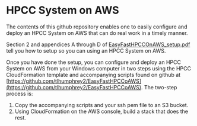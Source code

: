 # HPCC System on AWS #

The contents of this github repository enables one to easily configure and deploy an HPCC System on AWS that can do real work in a timely manner.

Section 2 and appendices A through D of [EasyFastHPCCOnAWS_setup.pdf](https://github.com/tlhumphrey2/EasyFastHPCCoAWS/EasyFastHPCCOnAWS_setup.pdf) tell you how to setup so you can using an HPCC System on AWS.

Once you have done the setup, you can configure and deploy an HPCC System on AWS from your Windows computer in two steps using the HPCC CloudFormation template and accompanying scripts found on github at [https://github.com/tlhumphrey2/EasyFastHPCCoAWS](https://github.com/tlhumphrey2/EasyFastHPCCoAWS). The two-step process is:

1.	Copy the accompanying scripts and your ssh pem file to an S3 bucket.
2.	Using CloudFormation on the AWS console, build a stack that does the rest.

